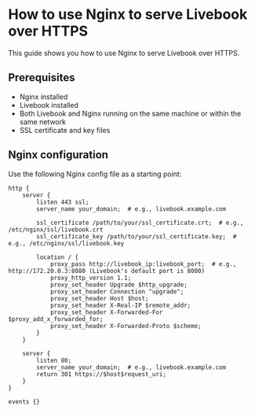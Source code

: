 # How to use Nginx to serve Livebook over HTTPS

This guide shows you how to use Nginx to serve Livebook over HTTPS.

## Prerequisites

- Nginx installed
- Livebook installed
- Both Livebook and Nginx running on the same machine or within the same network
- SSL certificate and key files

## Nginx configuration

Use the following Nginx config file as a starting point:

```nginx
http {
    server {
        listen 443 ssl;
        server_name your_domain;  # e.g., livebook.example.com

        ssl_certificate /path/to/your/ssl_certificate.crt;  # e.g., /etc/nginx/ssl/livebook.crt
        ssl_certificate_key /path/to/your/ssl_certificate.key;  # e.g., /etc/nginx/ssl/livebook.key

        location / {
            proxy_pass http://livebook_ip:livebook_port;  # e.g., http://172.20.0.3:8080 (Livebook's default port is 8080)
            proxy_http_version 1.1;
            proxy_set_header Upgrade $http_upgrade;
            proxy_set_header Connection "upgrade";
            proxy_set_header Host $host;
            proxy_set_header X-Real-IP $remote_addr;
            proxy_set_header X-Forwarded-For $proxy_add_x_forwarded_for;
            proxy_set_header X-Forwarded-Proto $scheme;
        }
    }

    server {
        listen 80;
        server_name your_domain;  # e.g., livebook.example.com
        return 301 https://$host$request_uri;
    }
}

events {}
```